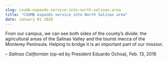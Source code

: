 ```yaml
---
slug: csumb-expands-service-into-north-salinas-area
title: "CSUMB expands service into North Salinas area"
date: January 01 2020
---
```


 
<p>
  From our campus, we can see both sides of the county’s divide: the
  agricultural areas of the Salinas Valley and the tourist mecca of the Monterey
  Peninsula. Helping to bridge it is an important part of our mission.
</p>
<p>
  – <em>Salinas Californian</em> &#40;op&#45;ed by President Eduardo Ochoa&#41;,
  Feb. 13, 2016
</p>
 
